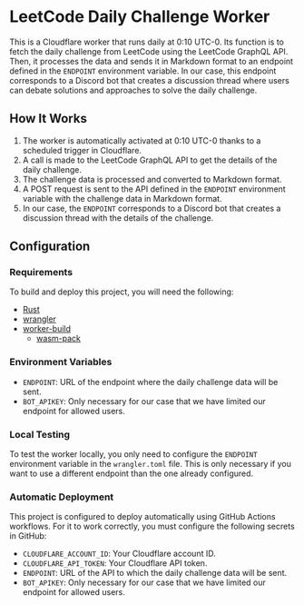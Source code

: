 # LeetCode Daily Challenge Worker

This is a Cloudflare worker that runs daily at 0:10 UTC-0. Its function is to fetch the daily challenge from LeetCode using the LeetCode GraphQL API. Then, it processes the data and sends it in Markdown format to an endpoint defined in the `ENDPOINT` environment variable. In our case, this endpoint corresponds to a Discord bot that creates a discussion thread where users can debate solutions and approaches to solve the daily challenge.

## How It Works

1. The worker is automatically activated at 0:10 UTC-0 thanks to a scheduled trigger in Cloudflare.
2. A call is made to the LeetCode GraphQL API to get the details of the daily challenge.
3. The challenge data is processed and converted to Markdown format.
4. A POST request is sent to the API defined in the `ENDPOINT` environment variable with the challenge data in Markdown format.
5. In our case, the `ENDPOINT` corresponds to a Discord bot that creates a discussion thread with the details of the challenge.

## Configuration

### Requirements

To build and deploy this project, you will need the following:

- [Rust](https://rust-lang.org)
- [wrangler](https://developers.cloudflare.com/workers/wrangler/install-and-update/)
- [worker-build](https://crates.io/crates/worker-build)
    - [wasm-pack](https://rustwasm.github.io/wasm-pack/)

### Environment Variables

- `ENDPOINT`: URL of the endpoint where the daily challenge data will be sent.
- `BOT_APIKEY`: Only necessary for our case that we have limited our endpoint for allowed users.

### Local Testing

To test the worker locally, you only need to configure the `ENDPOINT` environment variable in the `wrangler.toml` file. This is only necessary if you want to use a different endpoint than the one already configured.

### Automatic Deployment

This project is configured to deploy automatically using GitHub Actions workflows. For it to work correctly, you must configure the following secrets in GitHub:

- `CLOUDFLARE_ACCOUNT_ID`: Your Cloudflare account ID.
- `CLOUDFLARE_API_TOKEN`: Your Cloudflare API token.
- `ENDPOINT`: URL of the API to which the daily challenge data will be sent.
- `BOT_APIKEY`: Only necessary for our case that we have limited our endpoint for allowed users.
